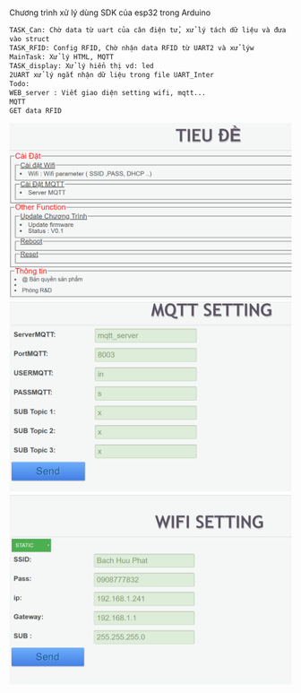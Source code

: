 # 
Chương trình xử lý dùng SDK của esp32 trong Arduino   
```
TASK_Can: Chờ data từ uart của cân điện tử, xử lý tách dữ liệu và đưa vào struct
TASK_RFID: Config RFID, Chờ nhận data RFID từ UART2 và xử lýw
MainTask: Xử lý HTML, MQTT
TASK_display: Xử lý hiển thị vd: led
2UART xử lý ngắt nhận dữ liệu trong file UART_Inter
Todo:
WEB_server : Viết giao diện setting wifi, mqtt...
MQTT 
GET data RFID
```
![alt text](https://github.com/annhan/CMA_1/blob/master/imgae/main.png)
![alt text](https://github.com/annhan/CMA_1/blob/master/imgae/mqtt.png)
![alt text](https://github.com/annhan/CMA_1/blob/master/imgae/wifi.png)